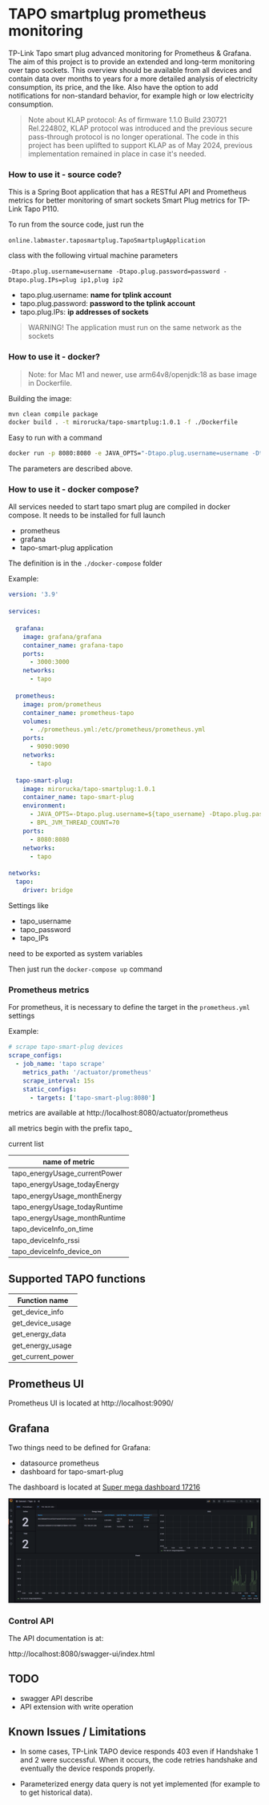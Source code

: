 # TAPO smartplug prometheus monitoring
TP-Link Tapo smart plug advanced monitoring for Prometheus &amp; Grafana. The aim of this project is to provide an extended and long-term
monitoring over tapo sockets. This overview should be available from all devices and contain data over months to years for a more detailed analysis of electricity consumption, its price, and the like. Also have the option to add notifications for non-standard behavior, for example high or low electricity consumption.

> Note about KLAP protocol: 
> As of firmware 1.1.0 Build 230721 Rel.224802, KLAP protocol was introduced and the previous 
> secure pass-through protocol is no longer operational. The code in this project has been uplifted to support KLAP as of May 2024, previous implementation remained in place in case it's needed.

### How to use it - source code?

This is a Spring Boot application that has a RESTful API and Prometheus metrics for better monitoring of smart sockets Smart Plug metrics for TP-Link Tapo P110.

To run from the source code, just run the 

```online.labmaster.taposmartplug.TapoSmartplugApplication``` 

class with the following virtual machine parameters

```-Dtapo.plug.username=username -Dtapo.plug.password=password -Dtapo.plug.IPs=plug ip1,plug ip2```

 - tapo.plug.username: **name for tplink account**
 - tapo.plug.password: **password to the tplink account**
 - tapo.plug.IPs: **ip addresses of sockets**

> WARNING! The application must run on the same network as the sockets

### How to use it - docker?

> Note: for Mac M1 and newer, use arm64v8/openjdk:18 as base image in Dockerfile.

Building the image:

```bash
mvn clean compile package
docker build . -t mirorucka/tapo-smartplug:1.0.1 -f ./Dockerfile
```

Easy to run with a command

```bash
docker run -p 8080:8080 -e JAVA_OPTS="-Dtapo.plug.username=username -Dtapo.plug.password=password -Dtapo.plug.IPs=plug ip1,plug ip2" mirorucka/tapo-smartplug:1.0.1
```

The parameters are described above.

### How to use it - docker compose?

All services needed to start tapo smart plug are compiled in docker compose. It needs to be installed for full launch

 - prometheus
 - grafana
 - tapo-smart-plug application

The definition is in the ```./docker-compose``` folder

Example:

```yaml
version: '3.9'

services:

  grafana:
    image: grafana/grafana
    container_name: grafana-tapo
    ports:
      - 3000:3000
    networks:
      - tapo

  prometheus:
    image: prom/prometheus
    container_name: prometheus-tapo
    volumes:
      - ./prometheus.yml:/etc/prometheus/prometheus.yml
    ports:
      - 9090:9090
    networks:
      - tapo

  tapo-smart-plug:
    image: mirorucka/tapo-smartplug:1.0.1
    container_name: tapo-smart-plug
    environment:
      - JAVA_OPTS=-Dtapo.plug.username=${tapo_username} -Dtapo.plug.password=${tapo_password} -Dtapo.plug.IPs=${tapo_IPs}
      - BPL_JVM_THREAD_COUNT=70
    ports:
      - 8080:8080
    networks:
      - tapo

networks:
  tapo:
    driver: bridge
```
Settings like

 - tapo_username
 - tapo_password
 - tapo_IPs

need to be exported as system variables

Then just run the ```docker-compose up``` command

### Prometheus metrics

For prometheus, it is necessary to define the target in the ```prometheus.yml``` settings

Example:

```yaml
# scrape tapo-smart-plug devices
scrape_configs:
  - job_name: 'tapo scrape'
    metrics_path: '/actuator/prometheus'
    scrape_interval: 15s
    static_configs:
      - targets: ['tapo-smart-plug:8080']
```

metrics are available at http://localhost:8080/actuator/prometheus

all metrics begin with the prefix tapo_

current list

| name of metric                |
|-------------------------------|
| tapo_energyUsage_currentPower |
| tapo_energyUsage_todayEnergy  |
| tapo_energyUsage_monthEnergy  |
| tapo_energyUsage_todayRuntime |
| tapo_energyUsage_monthRuntime |
| tapo_deviceInfo_on_time       |
| tapo_deviceInfo_rssi          |
| tapo_deviceInfo_device_on     |


## Supported TAPO functions
| Function name     |
|-------------------|
| get_device_info   |
| get_device_usage  |
| get_energy_data   |
| get_energy_usage  |
| get_current_power |

## Prometheus UI

Prometheus UI is located at http://localhost:9090/

## Grafana

Two things need to be defined for Grafana:

 - datasource prometheus
 - dashboard for tapo-smart-plug

The dashboard is located at [Super mega dashboard 17216](https://grafana.com/grafana/dashboards/17216-tapo/)

![grafana dashboard example](dashboard.png)

### Control API


The API documentation is at:

http://localhost:8080/swagger-ui/index.html


## TODO
- swagger API describe
- API extension with write operation

## Known Issues / Limitations

- In some cases, TP-Link TAPO device responds 403 even if Handshake 1 and 2 were successful.
When it occurs, the code retries handshake and eventually the device responds properly.

- Parameterized energy data query is not yet implemented (for example to to get historical data).